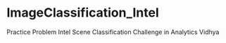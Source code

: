 # ImageClassification_Intel
Practice Problem Intel Scene Classification Challenge in Analytics Vidhya
